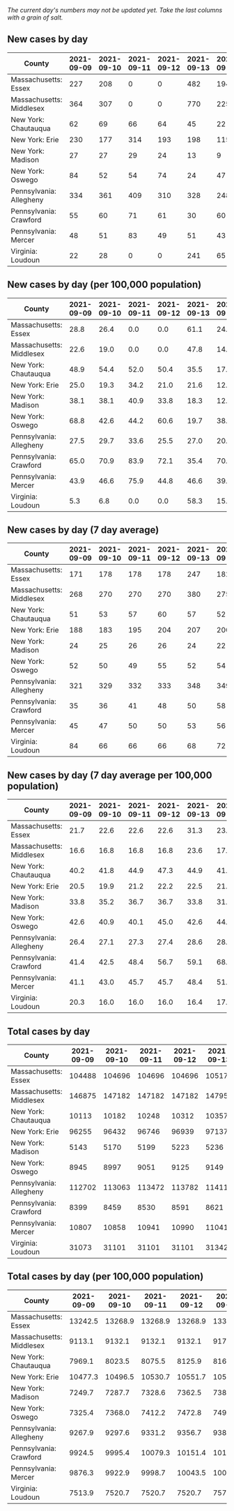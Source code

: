 _The current day's numbers may not be updated yet. Take the last columns with a grain of salt._
## New cases by day

| County | 2021-09-09 | 2021-09-10 | 2021-09-11 | 2021-09-12 | 2021-09-13 | 2021-09-14 | 2021-09-15 |
| --- | --- | --- | --- | --- | --- | --- | --- |
| Massachusetts: Essex | 227 | 208 | 0 | 0 | 482 | 194 |  |
| Massachusetts: Middlesex | 364 | 307 | 0 | 0 | 770 | 225 |  |
| New York: Chautauqua | 62 | 69 | 66 | 64 | 45 | 22 |  |
| New York: Erie | 230 | 177 | 314 | 193 | 198 | 115 |  |
| New York: Madison | 27 | 27 | 29 | 24 | 13 | 9 |  |
| New York: Oswego | 84 | 52 | 54 | 74 | 24 | 47 |  |
| Pennsylvania: Allegheny | 334 | 361 | 409 | 310 | 328 | 248 |  |
| Pennsylvania: Crawford | 55 | 60 | 71 | 61 | 30 | 60 |  |
| Pennsylvania: Mercer | 48 | 51 | 83 | 49 | 51 | 43 |  |
| Virginia: Loudoun | 22 | 28 | 0 | 0 | 241 | 65 |  |

## New cases by day (per 100,000 population)

| County | 2021-09-09 | 2021-09-10 | 2021-09-11 | 2021-09-12 | 2021-09-13 | 2021-09-14 | 2021-09-15 |
| --- | --- | --- | --- | --- | --- | --- | --- |
| Massachusetts: Essex | 28.8 | 26.4 | 0.0 | 0.0 | 61.1 | 24.6 |  |
| Massachusetts: Middlesex | 22.6 | 19.0 | 0.0 | 0.0 | 47.8 | 14.0 |  |
| New York: Chautauqua | 48.9 | 54.4 | 52.0 | 50.4 | 35.5 | 17.3 |  |
| New York: Erie | 25.0 | 19.3 | 34.2 | 21.0 | 21.6 | 12.5 |  |
| New York: Madison | 38.1 | 38.1 | 40.9 | 33.8 | 18.3 | 12.7 |  |
| New York: Oswego | 68.8 | 42.6 | 44.2 | 60.6 | 19.7 | 38.5 |  |
| Pennsylvania: Allegheny | 27.5 | 29.7 | 33.6 | 25.5 | 27.0 | 20.4 |  |
| Pennsylvania: Crawford | 65.0 | 70.9 | 83.9 | 72.1 | 35.4 | 70.9 |  |
| Pennsylvania: Mercer | 43.9 | 46.6 | 75.9 | 44.8 | 46.6 | 39.3 |  |
| Virginia: Loudoun | 5.3 | 6.8 | 0.0 | 0.0 | 58.3 | 15.7 |  |

## New cases by day (7 day average)

| County | 2021-09-09 | 2021-09-10 | 2021-09-11 | 2021-09-12 | 2021-09-13 | 2021-09-14 | 2021-09-15 |
| --- | --- | --- | --- | --- | --- | --- | --- |
| Massachusetts: Essex | 171 | 178 | 178 | 178 | 247 | 182 |  |
| Massachusetts: Middlesex | 268 | 270 | 270 | 270 | 380 | 275 |  |
| New York: Chautauqua | 51 | 53 | 57 | 60 | 57 | 52 |  |
| New York: Erie | 188 | 183 | 195 | 204 | 207 | 200 |  |
| New York: Madison | 24 | 25 | 26 | 26 | 24 | 22 |  |
| New York: Oswego | 52 | 50 | 49 | 55 | 52 | 54 |  |
| Pennsylvania: Allegheny | 321 | 329 | 332 | 333 | 348 | 349 |  |
| Pennsylvania: Crawford | 35 | 36 | 41 | 48 | 50 | 58 |  |
| Pennsylvania: Mercer | 45 | 47 | 50 | 50 | 53 | 56 |  |
| Virginia: Loudoun | 84 | 66 | 66 | 66 | 68 | 72 |  |

## New cases by day (7 day average per 100,000 population)

| County | 2021-09-09 | 2021-09-10 | 2021-09-11 | 2021-09-12 | 2021-09-13 | 2021-09-14 | 2021-09-15 |
| --- | --- | --- | --- | --- | --- | --- | --- |
| Massachusetts: Essex | 21.7 | 22.6 | 22.6 | 22.6 | 31.3 | 23.1 |  |
| Massachusetts: Middlesex | 16.6 | 16.8 | 16.8 | 16.8 | 23.6 | 17.1 |  |
| New York: Chautauqua | 40.2 | 41.8 | 44.9 | 47.3 | 44.9 | 41.0 |  |
| New York: Erie | 20.5 | 19.9 | 21.2 | 22.2 | 22.5 | 21.8 |  |
| New York: Madison | 33.8 | 35.2 | 36.7 | 36.7 | 33.8 | 31.0 |  |
| New York: Oswego | 42.6 | 40.9 | 40.1 | 45.0 | 42.6 | 44.2 |  |
| Pennsylvania: Allegheny | 26.4 | 27.1 | 27.3 | 27.4 | 28.6 | 28.7 |  |
| Pennsylvania: Crawford | 41.4 | 42.5 | 48.4 | 56.7 | 59.1 | 68.5 |  |
| Pennsylvania: Mercer | 41.1 | 43.0 | 45.7 | 45.7 | 48.4 | 51.2 |  |
| Virginia: Loudoun | 20.3 | 16.0 | 16.0 | 16.0 | 16.4 | 17.4 |  |

## Total cases by day

| County | 2021-09-09 | 2021-09-10 | 2021-09-11 | 2021-09-12 | 2021-09-13 | 2021-09-14 | 2021-09-15 |
| --- | --- | --- | --- | --- | --- | --- | --- |
| Massachusetts: Essex | 104488 | 104696 | 104696 | 104696 | 105178 | 105372 |  |
| Massachusetts: Middlesex | 146875 | 147182 | 147182 | 147182 | 147952 | 148177 |  |
| New York: Chautauqua | 10113 | 10182 | 10248 | 10312 | 10357 | 10379 |  |
| New York: Erie | 96255 | 96432 | 96746 | 96939 | 97137 | 97252 |  |
| New York: Madison | 5143 | 5170 | 5199 | 5223 | 5236 | 5245 |  |
| New York: Oswego | 8945 | 8997 | 9051 | 9125 | 9149 | 9196 |  |
| Pennsylvania: Allegheny | 112702 | 113063 | 113472 | 113782 | 114110 | 114358 |  |
| Pennsylvania: Crawford | 8399 | 8459 | 8530 | 8591 | 8621 | 8681 |  |
| Pennsylvania: Mercer | 10807 | 10858 | 10941 | 10990 | 11041 | 11084 |  |
| Virginia: Loudoun | 31073 | 31101 | 31101 | 31101 | 31342 | 31407 |  |

## Total cases by day (per 100,000 population)

| County | 2021-09-09 | 2021-09-10 | 2021-09-11 | 2021-09-12 | 2021-09-13 | 2021-09-14 | 2021-09-15 |
| --- | --- | --- | --- | --- | --- | --- | --- |
| Massachusetts: Essex | 13242.5 | 13268.9 | 13268.9 | 13268.9 | 13330.0 | 13354.6 |  |
| Massachusetts: Middlesex | 9113.1 | 9132.1 | 9132.1 | 9132.1 | 9179.9 | 9193.8 |  |
| New York: Chautauqua | 7969.1 | 8023.5 | 8075.5 | 8125.9 | 8161.4 | 8178.7 |  |
| New York: Erie | 10477.3 | 10496.5 | 10530.7 | 10551.7 | 10573.3 | 10585.8 |  |
| New York: Madison | 7249.7 | 7287.7 | 7328.6 | 7362.5 | 7380.8 | 7393.5 |  |
| New York: Oswego | 7325.4 | 7368.0 | 7412.2 | 7472.8 | 7492.5 | 7531.0 |  |
| Pennsylvania: Allegheny | 9267.9 | 9297.6 | 9331.2 | 9356.7 | 9383.7 | 9404.1 |  |
| Pennsylvania: Crawford | 9924.5 | 9995.4 | 10079.3 | 10151.4 | 10186.8 | 10257.7 |  |
| Pennsylvania: Mercer | 9876.3 | 9922.9 | 9998.7 | 10043.5 | 10090.1 | 10129.4 |  |
| Virginia: Loudoun | 7513.9 | 7520.7 | 7520.7 | 7520.7 | 7579.0 | 7594.7 |  |
